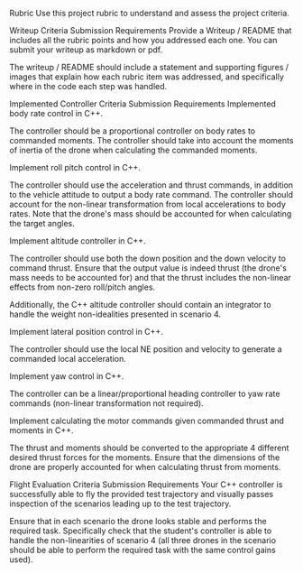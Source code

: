 Rubric
Use this project rubric to understand and assess the project criteria.

Writeup
Criteria	Submission Requirements
Provide a Writeup / README that includes all the rubric points and how you addressed each one. You can submit your writeup as markdown or pdf.

The writeup / README should include a statement and supporting figures / images that explain how each rubric item was addressed, and specifically where in the code each step was handled.

Implemented Controller
Criteria	Submission Requirements
Implemented body rate control in C++.

The controller should be a proportional controller on body rates to commanded moments. The controller should take into account the moments of inertia of the drone when calculating the commanded moments.

Implement roll pitch control in C++.

The controller should use the acceleration and thrust commands, in addition to the vehicle attitude to output a body rate command. The controller should account for the non-linear transformation from local accelerations to body rates. Note that the drone's mass should be accounted for when calculating the target angles.

Implement altitude controller in C++.

The controller should use both the down position and the down velocity to command thrust. Ensure that the output value is indeed thrust (the drone's mass needs to be accounted for) and that the thrust includes the non-linear effects from non-zero roll/pitch angles.

Additionally, the C++ altitude controller should contain an integrator to handle the weight non-idealities presented in scenario 4.

Implement lateral position control in C++.

The controller should use the local NE position and velocity to generate a commanded local acceleration.

Implement yaw control in C++.

The controller can be a linear/proportional heading controller to yaw rate commands (non-linear transformation not required).

Implement calculating the motor commands given commanded thrust and moments in C++.

The thrust and moments should be converted to the appropriate 4 different desired thrust forces for the moments. Ensure that the dimensions of the drone are properly accounted for when calculating thrust from moments.

Flight Evaluation
Criteria	Submission Requirements
Your C++ controller is successfully able to fly the provided test trajectory and visually passes inspection of the scenarios leading up to the test trajectory.

Ensure that in each scenario the drone looks stable and performs the required task. Specifically check that the student's controller is able to handle the non-linearities of scenario 4 (all three drones in the scenario should be able to perform the required task with the same control gains used).